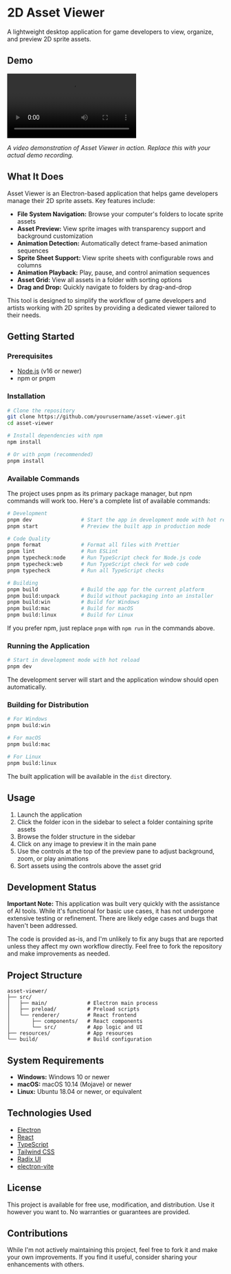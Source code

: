 # 2D Asset Viewer

A lightweight desktop application for game developers to view, organize, and preview 2D sprite assets.

## Demo

![Demo](./assets/demo.mp4)

_A video demonstration of Asset Viewer in action. Replace this with your actual demo recording._

## What It Does

Asset Viewer is an Electron-based application that helps game developers manage their 2D sprite assets. Key features include:

- **File System Navigation:** Browse your computer's folders to locate sprite assets
- **Asset Preview:** View sprite images with transparency support and background customization
- **Animation Detection:** Automatically detect frame-based animation sequences
- **Sprite Sheet Support:** View sprite sheets with configurable rows and columns
- **Animation Playback:** Play, pause, and control animation sequences
- **Asset Grid:** View all assets in a folder with sorting options
- **Drag and Drop:** Quickly navigate to folders by drag-and-drop

This tool is designed to simplify the workflow of game developers and artists working with 2D sprites by providing a dedicated viewer tailored to their needs.

## Getting Started

### Prerequisites

- [Node.js](https://nodejs.org/) (v16 or newer)
- npm or pnpm

### Installation

```bash
# Clone the repository
git clone https://github.com/yourusername/asset-viewer.git
cd asset-viewer

# Install dependencies with npm
npm install

# Or with pnpm (recommended)
pnpm install
```

### Available Commands

The project uses pnpm as its primary package manager, but npm commands will work too. Here's a complete list of available commands:

```bash
# Development
pnpm dev                # Start the app in development mode with hot reload
pnpm start              # Preview the built app in production mode

# Code Quality
pnpm format             # Format all files with Prettier
pnpm lint               # Run ESLint
pnpm typecheck:node     # Run TypeScript check for Node.js code
pnpm typecheck:web      # Run TypeScript check for web code
pnpm typecheck          # Run all TypeScript checks

# Building
pnpm build              # Build the app for the current platform
pnpm build:unpack       # Build without packaging into an installer
pnpm build:win          # Build for Windows
pnpm build:mac          # Build for macOS
pnpm build:linux        # Build for Linux
```

If you prefer npm, just replace `pnpm` with `npm run` in the commands above.

### Running the Application

```bash
# Start in development mode with hot reload
pnpm dev
```

The development server will start and the application window should open automatically.

### Building for Distribution

```bash
# For Windows
pnpm build:win

# For macOS
pnpm build:mac

# For Linux
pnpm build:linux
```

The built application will be available in the `dist` directory.

## Usage

1. Launch the application
2. Click the folder icon in the sidebar to select a folder containing sprite assets
3. Browse the folder structure in the sidebar
4. Click on any image to preview it in the main pane
5. Use the controls at the top of the preview pane to adjust background, zoom, or play animations
6. Sort assets using the controls above the asset grid

## Development Status

**Important Note:** This application was built very quickly with the assistance of AI tools. While it's functional for basic use cases, it has not undergone extensive testing or refinement. There are likely edge cases and bugs that haven't been addressed.

The code is provided as-is, and I'm unlikely to fix any bugs that are reported unless they affect my own workflow directly. Feel free to fork the repository and make improvements as needed.

## Project Structure

```
asset-viewer/
├── src/
│   ├── main/             # Electron main process
│   ├── preload/          # Preload scripts
│   └── renderer/         # React frontend
│       ├── components/   # React components
│       └── src/          # App logic and UI
├── resources/            # App resources
└── build/                # Build configuration
```

## System Requirements

- **Windows:** Windows 10 or newer
- **macOS:** macOS 10.14 (Mojave) or newer
- **Linux:** Ubuntu 18.04 or newer, or equivalent

## Technologies Used

- [Electron](https://www.electronjs.org/)
- [React](https://reactjs.org/)
- [TypeScript](https://www.typescriptlang.org/)
- [Tailwind CSS](https://tailwindcss.com/)
- [Radix UI](https://www.radix-ui.com/)
- [electron-vite](https://electron-vite.org/)

## License

This project is available for free use, modification, and distribution. Use it however you want to. No warranties or guarantees are provided.

## Contributions

While I'm not actively maintaining this project, feel free to fork it and make your own improvements. If you find it useful, consider sharing your enhancements with others.
